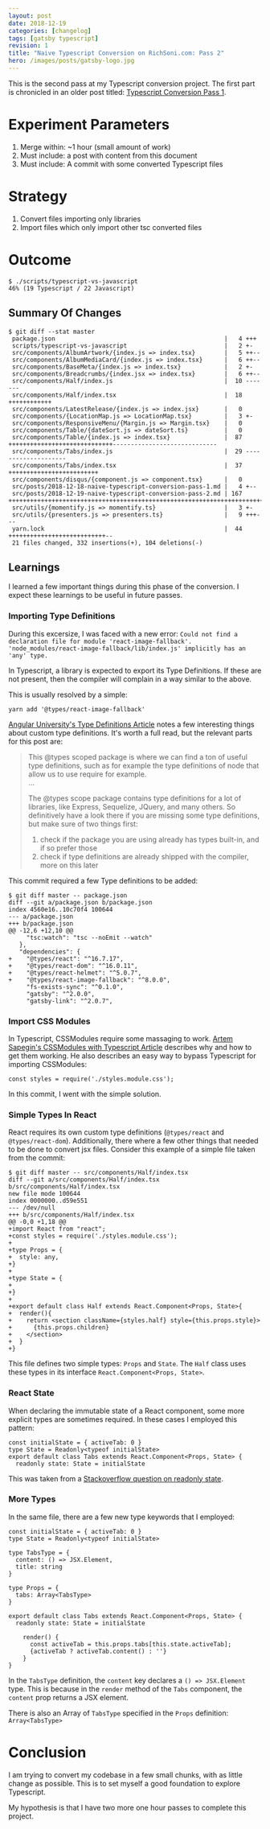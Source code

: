 ```yaml
---
layout: post
date: 2018-12-19
categories: [changelog]
tags: [gatsby typescript]
revision: 1
title: "Naive Typescript Conversion on RichSoni.com: Pass 2"
hero: /images/posts/gatsby-logo.jpg
---
```


This is the second pass at my Typescript conversion project.
The first part is chronicled in an older post titled: [Typescript Conversion Pass 1].

# Experiment Parameters
1. Merge within: ~1 hour (small amount of work)
2. Must include: a post with content from this document
3. Must include: A commit with some converted Typescript files

# Strategy

1. Convert files importing only libraries
2. Import files which only import other tsc converted files

# Outcome

```
$ ./scripts/typescript-vs-javascript
46% (19 Typescript / 22 Javascript)
```

## Summary Of Changes

```
$ git diff --stat master
 package.json                                               |   4 +++
 scripts/typescript-vs-javascript                           |   2 +-
 src/components/AlbumArtwork/{index.js => index.tsx}        |   5 ++--
 src/components/AlbumMediaCard/{index.js => index.tsx}      |   6 ++--
 src/components/BaseMeta/{index.js => index.tsx}            |   2 +-
 src/components/Breadcrumbs/{index.jsx => index.tsx}        |   6 ++--
 src/components/Half/index.js                               |  10 -------
 src/components/Half/index.tsx                              |  18 ++++++++++++
 src/components/LatestRelease/{index.js => index.jsx}       |   0
 src/components/{LocationMap.js => LocationMap.tsx}         |   3 +-
 src/components/ResponsiveMenu/{Margin.js => Margin.tsx}    |   0
 src/components/Table/{dateSort.js => dateSort.ts}          |   0
 src/components/Table/{index.js => index.tsx}               |  87 +++++++++++++++++++++++++++++-----------------------------
 src/components/Tabs/index.js                               |  29 --------------------
 src/components/Tabs/index.tsx                              |  37 +++++++++++++++++++++++++
 src/components/disqus/{component.js => component.tsx}      |   0
 src/posts/2018-12-18-naive-typescript-conversion-pass-1.md |   4 +--
 src/posts/2018-12-19-naive-typescript-conversion-pass-2.md | 167 +++++++++++++++++++++++++++++++++++++++++++++++++++++++++++++++++++++++++++++++++++++++++++++++++++++++++++++++
 src/utils/{momentify.js => momentify.ts}                   |   3 +-
 src/utils/{presenters.js => presenters.ts}                 |   9 +++---
 yarn.lock                                                  |  44 +++++++++++++++++++++++++++--
 21 files changed, 332 insertions(+), 104 deletions(-)
```

## Learnings

I learned a few important things during this phase of the conversion.
I expect these learnings to be useful in future passes.

### Importing Type Definitions

During this excersize, I was faced with a new error:
```Could not find a declaration file for module 'react-image-fallback'. 'node_modules/react-image-fallback/lib/index.js' implicitly has an 'any' type.```

In Typescript, a library is expected to export its Type Definitions.
If these are not present, then the compiler will complain in a way similar to the above.


This is usually resolved by a simple:
```
yarn add '@types/react-image-fallback'
```

[Angular University's Type Definitions Article] notes a few interesting things about custom type definitions.
It's worth a full read, but the relevant parts for this post are:
> This @types scoped package is where we can find a ton of useful type definitions, such as for example the type definitions of node that allow us to use  require for example.  
> ...  
> 
> The @types scope package contains type definitions for a lot of libraries, like Express, Sequelize, JQuery, and many others. So definitively have a look there if you are missing some type definitions, but make sure of two things first:
> 1. check if the package you are using already has types built-in, and if so prefer those
> 2. check if type definitions are already shipped with the compiler, more on this later


This commit required a few Type definitions to be added:

```
$ git diff master -- package.json
diff --git a/package.json b/package.json
index 4560e16..10c70f4 100644
--- a/package.json
+++ b/package.json
@@ -12,6 +12,10 @@
     "tsc:watch": "tsc --noEmit --watch"
   },
   "dependencies": {
+    "@types/react": "^16.7.17",
+    "@types/react-dom": "^16.0.11",
+    "@types/react-helmet": "^5.0.7",
+    "@types/react-image-fallback": "^8.0.0",
     "fs-exists-sync": "^0.1.0",
     "gatsby": "^2.0.0",
     "gatsby-link": "^2.0.7",
```

### Import CSS Modules

In Typescript, CSSModules require some massaging to work.  [Artem Sapegin's CSSModules with Typescript Article] describes why and how to get them working.
He also describes an easy way to bypass Typescript for importing CSSModules:
```
const styles = require('./styles.module.css');
```

In this commit, I went with the simple solution.

### Simple Types In React

React requires its own custom type definitions (`@types/react` and `@types/react-dom`).
Additionally, there where a few other things that needed to be done to convert jsx files.
Consider this example of a simple file taken from the commit:

```
$ git diff master -- src/components/Half/index.tsx
diff --git a/src/components/Half/index.tsx b/src/components/Half/index.tsx
new file mode 100644
index 0000000..d59e551
--- /dev/null
+++ b/src/components/Half/index.tsx
@@ -0,0 +1,18 @@
+import React from "react";
+const styles = require('./styles.module.css');
+
+type Props = {
+  style: any,
+}
+
+type State = {
+
+}
+
+export default class Half extends React.Component<Props, State>{
+  render(){
+    return <section className={styles.half} style={this.props.style}>
+      {this.props.children}
+    </section>
+  }
+}
```

This file defines two simple types: `Props` and `State`.
The `Half` class uses these types in its interface `React.Component<Props, State>`.

### React State

When declaring the immutable state of a React component, some more explicit types are sometimes required.
In these cases I employed this pattern:

```
const initialState = { activeTab: 0 }
type State = Readonly<typeof initialState>
export default class Tabs extends React.Component<Props, State> {
  readonly state: State = initialState
```

This was taken from a [Stackoverflow question on readonly state].

### More Types

In the same file, there are a few new type keywords that I employed:
```
const initialState = { activeTab: 0 }
type State = Readonly<typeof initialState>

type TabsType = {
  content: () => JSX.Element,
  title: string
}

type Props = {
  tabs: Array<TabsType>
}

export default class Tabs extends React.Component<Props, State> {
  readonly state: State = initialState

    render() {
      const activeTab = this.props.tabs[this.state.activeTab];
      {activeTab ? activeTab.content() : ''}
    }
}
```

In the `TabsType` definition, the `content` key declares a `() => JSX.Element` type.
This is because in the `render` method of the `Tabs` component, the `content` prop returns a JSX element.

There is also an Array of `TabsType` specified in the `Props` definition: `Array<TabsType>`

# Conclusion

I am trying to convert my codebase in a few small chunks, with as little change as possible.
This is to set myself a good foundation to explore Typescript.

My hypothesis is that I have two more one hour passes to complete this project.

[Artem Sapegin's CSSModules with Typescript Article]: https://medium.com/@sapegin/css-modules-with-typescript-and-webpack-6b221ebe5f10
[Typescript Conversion Pass 1]: /posts/2018-12-18-naive-typescript-conversion-pass-1
[Angular University's Type Definitions Article]: https://blog.angular-university.io/typescript-2-type-system-how-do-type-definitions-work-in-npm-when-to-use-types-and-why-what-are-compiler-opt-in-types/
[Stackoverflow question on readonly state]: https://stackoverflow.com/questions/51074355/cannot-assign-to-state-because-it-is-a-constant-or-a-read-only-property
